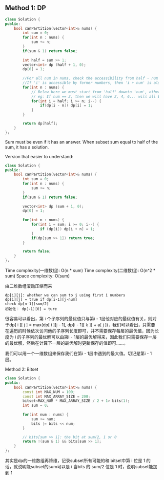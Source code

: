 ## Method 1: DP
```cpp
class Solution {
public:
    bool canPartition(vector<int>& nums) {
        int sum = 0;
        for(int n : nums) {
            sum += n;
        }
        if(sum & 1) return false;
        
        int half = sum >> 1;
        vector<int> dp (half + 1, 0);
        dp[0] = 1;
        
        //For all num in nums, check the accessibility from half - num to 0. 
        //If 'i' is accessible by former numbers, then 'i + num' is also accessible. (DP Algorithm)
        for(int n : nums) {
            // Below here we must start from 'half' downto 'num', otherwise current 'num' might be multiply used.
            // eg: If num == 2, then we will have 2, 4, 6... will all be accessible and lead to wrong answer. 
            for(int i = half; i >= n; i--) {
                if(dp[i - n]) dp[i] = 1;
            }
        }

        return dp[half];
    }
};
```
Sum must be even if it has an answer.
When subset sum equal to half of the sum, it has a solution.

Version that easier to understand:
```cpp
class Solution {
public:
    bool canPartition(vector<int>& nums) {
        int sum = 0;
        for(int n : nums) {
            sum += n;
        }
        if(sum & 1) return false;
        
        vector<int> dp (sum + 1, 0);
        dp[0] = 1;
        
        for(int n : nums) {
            for(int i = sum; i >= 0; i--) {
                if (dp[i]) dp[i + n] = 1;
            }
            if(dp[sum >> 1]) return true;
        }

        return false;
    }
};
```
Time complexity(一维数组): O(n * sum)
Time complexity(二维数组): O(n^2 * sum)
Space complexity: O(sum)

由二维数组滚动压缩而来
```
dp[i][j]: whether we can sum to j using first i numbers
dp[i][j] = true if dp[i-1][j-num]
check dp[n-1][sum/2]
初始化： dp[-1][0] = ture
```
很容易可以看出，第 i 个子序列的最优值只与第i - 1层他对应的最优值有关，则对于dp[ i ][ j ] = max(dp[ i ][j - 1], dp[i - 1][ k ]) + a[ j ])，我们可以看出，只需要在遍历的时候依次访问他的子序列长度即可，并不需要保存每层的最优值，因为长度为 i 的子序列的最优解可以由第i - 1层的最优解得来，因此我们只需要保存一层的最优解，然后在计算下一层的最优解时更新保存的值即可......。

我们可以用一个一维数组来保存我们在第i - 1层中遇到的最大值。切记是第i - 1层。

Method 2: Bitset
```cpp
class Solution {
public:
    bool canPartition(vector<int>& nums) {        
        const int MAX_NUM = 100;
        const int MAX_ARRAY_SIZE = 200;
        bitset<MAX_NUM * MAX_ARRAY_SIZE / 2 + 1> bits(1);
        int sum = 0;
        
        for(int num : nums) {
            sum += num;
            bits |= bits << num;
        }

        // bits[sum >> 1]: the bit at sum/2, 1 or 0
        return !(sum & 1) && bits[sum >> 1];
    }
};
```
其实是dp的一维数组再降维，记录subset所有可能的和
bitset中第 i 位是 1 的话，就说明能subset的sum可以是 i
当bits 的 sum/2 位是 1 时，说明subset能加到 1